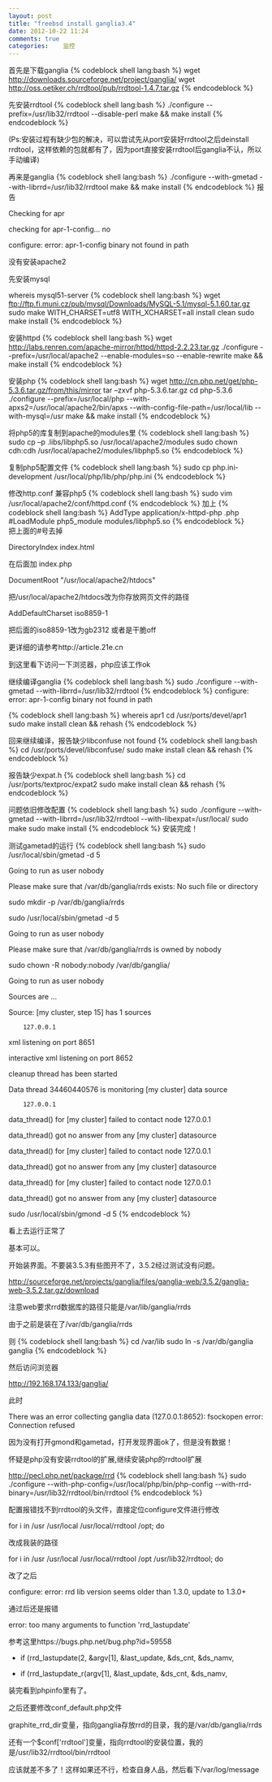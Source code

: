 ```yaml
---
layout: post
title: "freebsd install ganglia3.4"
date: 2012-10-22 11:24
comments: true
categories:    监控
---
```

首先是下载ganglia
{% codeblock shell lang:bash %}
wget http://downloads.sourceforge.net/project/ganglia/
wget http://oss.oetiker.ch/rrdtool/pub/rrdtool-1.4.7.tar.gz
{% endcodeblock %}

先安装rrdtool
{% codeblock shell lang:bash %}
./configure --prefix=/usr/lib32/rrdtool --disable-perl
make && make install
{% endcodeblock %}

(Ps:安装过程有缺少包的解决，可以尝试先从port安装好rrdtool之后deinstall rrdtool，这样依赖的包就都有了，因为port直接安装rrdtool后ganglia不认，所以手动编译)

再来是ganglia
{% codeblock shell lang:bash %}
./configure --with-gmetad --with-librrd=/usr/lib32/rrdtool
make && make install
{% endcodeblock %}
报告

Checking for apr

checking for apr-1-config... no

configure: error: apr-1-config binary not found in path

没有安装apache2

先安装mysql

whereis mysql51-server
{% codeblock shell lang:bash %}
wget ftp://ftp.fi.muni.cz/pub/mysql/Downloads/MySQL-5.1/mysql-5.1.60.tar.gz
sudo make WITH_CHARSET=utf8 WITH_XCHARSET=all install clean
sudo make install
{% endcodeblock %}

安装httpd
{% codeblock shell lang:bash %}
wget http://labs.renren.com/apache-mirror/httpd/httpd-2.2.23.tar.gz
./configure --prefix=/usr/local/apache2 --enable-modules=so --enable-rewrite
make && make install
{% endcodeblock %}

安装php
{% codeblock shell lang:bash %}
wget http://cn.php.net/get/php-5.3.6.tar.gz/from/this/mirror
tar –zxvf php-5.3.6.tar.gz
cd php-5.3.6
./configure --prefix=/usr/local/php --with-apxs2=/usr/local/apache2/bin/apxs --with-config-file-path=/usr/local/lib --with-mysql=/usr
make && make install
{% endcodeblock %}

将php5的库复制到apache的modules里
{% codeblock shell lang:bash %}
sudo cp –p .libs/libphp5.so /usr/local/apache2/modules
sudo chown cdh:cdh /usr/local/apache2/modules/libphp5.so
{% endcodeblock %}

复制php5配置文件
{% codeblock shell lang:bash %}
sudo cp php.ini-development /usr/local/php/lib/php/php.ini
{% endcodeblock %}

修改http.conf 兼容php5
{% codeblock shell lang:bash %}
sudo vim /usr/local/apache2/conf/httpd.conf 
{% endcodeblock %}
加上
{% codeblock shell lang:bash %}
AddType application/x-httpd-php .php  
#LoadModule php5_module modules/libphp5.so
{% endcodeblock %}  
把上面的#号去掉  

 

DirectoryIndex index.html 

在后面加 index.php

 

DocumentRoot "/usr/local/apache2/htdocs"  

把/usr/local/apache2/htdocs改为你存放网页文件的路径  

 

AddDefaultCharset iso8859-1  

把后面的iso8859-1改为gb2312 或者是干脆off 

更详细的请参考http://article.21e.cn

 

到这里看下访问一下浏览器，php应该工作ok

 

继续编译ganglia
{% codeblock shell lang:bash %}
sudo ./configure --with-gmetad --with-librrd=/usr/lib32/rrdtool
{% endcodeblock %} 
configure: error: apr-1-config binary not found in path

{% codeblock shell lang:bash %}
whereis apr1
cd /usr/ports/devel/apr1
sudo make install clean && rehash
{% endcodeblock %} 
 

回来继续编译，报告缺少libconfuse not found
{% codeblock shell lang:bash %}
cd /usr/ports/devel/libconfuse/
sudo make install clean && rehash
{% endcodeblock %} 
 

报告缺少expat.h
{% codeblock shell lang:bash %}
cd /usr/ports/textproc/expat2
sudo make install clean && rehash
{% endcodeblock %} 

问题依旧修改配置
{% codeblock shell lang:bash %}
sudo ./configure --with-gmetad --with-librrd=/usr/lib32/rrdtool --with-libexpat=/usr/local/
sudo make
sudo make install
{% endcodeblock %} 
安装完成！

测试gametad的运行
{% codeblock shell lang:bash %}
sudo /usr/local/sbin/gmetad -d 5

Going to run as user nobody

Please make sure that /var/db/ganglia/rrds exists: No such file or directory

sudo mkdir -p /var/db/ganglia/rrds

sudo /usr/local/sbin/gmetad -d 5

Going to run as user nobody

Please make sure that /var/db/ganglia/rrds is owned by nobody

sudo chown -R nobody:nobody /var/db/ganglia/

Going to run as user nobody

Sources are ...

Source: [my cluster, step 15] has 1 sources

        127.0.0.1

xml listening on port 8651

interactive xml listening on port 8652

cleanup thread has been started

Data thread 34460440576 is monitoring [my cluster] data source

        127.0.0.1

data_thread() for [my cluster] failed to contact node 127.0.0.1

data_thread() got no answer from any [my cluster] datasource

data_thread() for [my cluster] failed to contact node 127.0.0.1

data_thread() got no answer from any [my cluster] datasource

data_thread() for [my cluster] failed to contact node 127.0.0.1

data_thread() got no answer from any [my cluster] datasource

sudo /usr/local/sbin/gmond -d 5
{% endcodeblock %} 

看上去运行正常了 

基本可以。

开始装界面。不要装3.5.3有些图开不了，3.5.2经过测试没有问题。

http://sourceforge.net/projects/ganglia/files/ganglia-web/3.5.2/ganglia-web-3.5.2.tar.gz/download

 

注意web要求rrd数据库的路径只能是/var/lib/ganglia/rrds

由于之前是装在了/var/db/ganglia/rrds

则
{% codeblock shell lang:bash %}
cd /var/lib
sudo ln -s /var/db/ganglia ganglia
{% endcodeblock %} 

然后访问浏览器

http://192.168.174.133/ganglia/

此时

There was an error collecting ganglia data (127.0.0.1:8652): fsockopen error: Connection refused

 
因为没有打开gmond和gametad，打开发现界面ok了，但是没有数据！

怀疑是php没有安装rrdtool的扩展,继续安装php的rrdtool扩展

http://pecl.php.net/package/rrd
{% codeblock shell lang:bash %}
sudo ./configure --with-php-config=/usr/local/php/bin/php-config --with-rrd-binary=/usr/lib32/rrdtool/bin/rrdtool
{% endcodeblock %} 

配置报错找不到rrdtool的头文件，直接定位configure文件进行修改

for i in /usr /usr/local /usr/local/rrdtool /opt; do

改成我装的路径

for i in /usr /usr/local /usr/local/rrdtool /opt /usr/lib32/rrdtool; do

改了之后

configure: error: rrd lib version seems older than 1.3.0, update to 1.3.0+

通过后还是报错

error: too many arguments to function 'rrd_lastupdate'

参考这里https://bugs.php.net/bug.php?id=59558

 

- if (rrd_lastupdate(2, &argv[1], &last_update, &ds_cnt, &ds_namv,

+ if (rrd_lastupdate_r(argv[1], &last_update, &ds_cnt, &ds_namv,

装完看到phpinfo里有了。

之后还要修改conf_default.php文件

graphite_rrd_dir变量，指向ganglia存放rrd的目录，我的是/var/db/ganglia/rrds

还有一个$conf['rrdtool']变量，指向rrdtool的安装位置，我的是/usr/lib32/rrdtool/bin/rrdtool

应该就差不多了！这样如果还不行，检查自身人品，然后看下/var/log/message